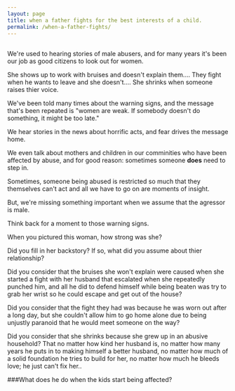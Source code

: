```yaml
---
layout: page
title: when a father fights for the best interests of a child.
permalink: /when-a-father-fights/
---
```


##

We're used to hearing stories of male abusers, and for many years it's been our job as good citizens to look out for women.

She shows up to work with bruises and doesn't explain them.... They fight when he wants to leave and she doesn't.... She shrinks when someone raises thier voice.

We've been told many times about the warning signs, and the message that's been repeated is "women are weak. If somebody doesn't do something, it might be too late."


We hear stories in the news about horrific acts, and fear drives the message home.

We even talk about mothers and children in our comminities who have been affected by abuse, and for good reason: sometimes someone **does** need to step in.

Sometimes, someone being abused is restricted so much that they themselves can't act and all we have to go on are moments of insight.


But, we're missing something important when we assume that the agressor is male.


Think back for a moment to those warning signs.

When you pictured this woman, how strong was she?

Did you fill in her backstory? If so, what did you assume about thier relationship?

Did you consider that the bruises she won't explain were caused when she started a fight with her husband that escalated when she repeatedly punched him, and all he did to defend himself while being beaten was try to grab her wrist so he could escape and get out of the house?

Did you consider that the fight they had was because he was worn out after a long day,  but she couldn't allow him to go home alone due to being unjustly paranoid that he would meet someone on the way?

Did you consider that she shrinks because she grew up in an abusive household? That no matter how kind her husband is, no matter how many years he puts in to making himself a better husband, no matter how much of a solid foundation he tries to build for her, no matter how much he bleeds love; he just can't fix her..


###What does he do when the kids start being affected?



